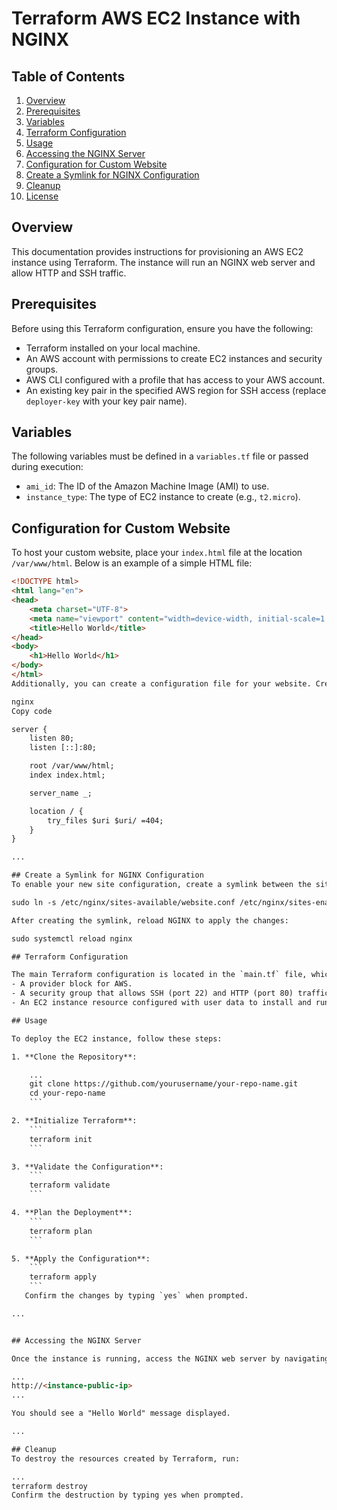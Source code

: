 # Terraform AWS EC2 Instance with NGINX

## Table of Contents
1. [Overview](#overview)
2. [Prerequisites](#prerequisites)
3. [Variables](#variables)
4. [Terraform Configuration](#terraform-configuration)
5. [Usage](#usage)
6. [Accessing the NGINX Server](#accessing-the-nginx-server)
7. [Configuration for Custom Website](#configuration-for-custom-website)
8. [Create a Symlink for NGINX Configuration](#create-a-symlink-for-nginx-configuration)
9. [Cleanup](#cleanup)
10. [License](#license)

## Overview

This documentation provides instructions for provisioning an AWS EC2 instance using Terraform. The instance will run an NGINX web server and allow HTTP and SSH traffic.

## Prerequisites

Before using this Terraform configuration, ensure you have the following:
- Terraform installed on your local machine.
- An AWS account with permissions to create EC2 instances and security groups.
- AWS CLI configured with a profile that has access to your AWS account.
- An existing key pair in the specified AWS region for SSH access (replace `deployer-key` with your key pair name).

## Variables

The following variables must be defined in a `variables.tf` file or passed during execution:
- `ami_id`: The ID of the Amazon Machine Image (AMI) to use.
- `instance_type`: The type of EC2 instance to create (e.g., `t2.micro`).

## Configuration for Custom Website

To host your custom website, place your `index.html` file at the location `/var/www/html`. Below is an example of a simple HTML file:

```html
<!DOCTYPE html>
<html lang="en">
<head>
    <meta charset="UTF-8">
    <meta name="viewport" content="width=device-width, initial-scale=1.0">
    <title>Hello World</title>
</head>
<body>
    <h1>Hello World</h1>
</body>
</html>
Additionally, you can create a configuration file for your website. Create a file named website.conf in the location /etc/nginx/sites-available with the following configuration:

nginx
Copy code

server {
    listen 80;
    listen [::]:80;

    root /var/www/html;
    index index.html;

    server_name _;

    location / {
        try_files $uri $uri/ =404;
    }
}

...

## Create a Symlink for NGINX Configuration
To enable your new site configuration, create a symlink between the sites-available and sites-enabled directories with the following command:

sudo ln -s /etc/nginx/sites-available/website.conf /etc/nginx/sites-enabled/

After creating the symlink, reload NGINX to apply the changes:

sudo systemctl reload nginx

## Terraform Configuration

The main Terraform configuration is located in the `main.tf` file, which includes:
- A provider block for AWS.
- A security group that allows SSH (port 22) and HTTP (port 80) traffic.
- An EC2 instance resource configured with user data to install and run NGINX.

## Usage

To deploy the EC2 instance, follow these steps:

1. **Clone the Repository**:

    ...
    git clone https://github.com/yourusername/your-repo-name.git
    cd your-repo-name
    ```

2. **Initialize Terraform**:
    ```
    terraform init
    ```

3. **Validate the Configuration**:
    ```
    terraform validate
    ```

4. **Plan the Deployment**:
    ```
    terraform plan
    ```

5. **Apply the Configuration**:
    ```
    terraform apply
    ```
   Confirm the changes by typing `yes` when prompted.

...


## Accessing the NGINX Server

Once the instance is running, access the NGINX web server by navigating to the public IP address of the instance in a web browser:

...
http://<instance-public-ip>
...

You should see a "Hello World" message displayed.

...

## Cleanup
To destroy the resources created by Terraform, run:

...
terraform destroy
Confirm the destruction by typing yes when prompted.
